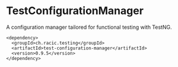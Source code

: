 # TestConfigurationManager
A configuration manager tailored for functional testing with TestNG.

```
<dependency>
  <groupId>ch.racic.testing</groupId>
  <artifactId>test-configuration-manager</artifactId>
  <version>0.9.5</version>
</dependency>
```
